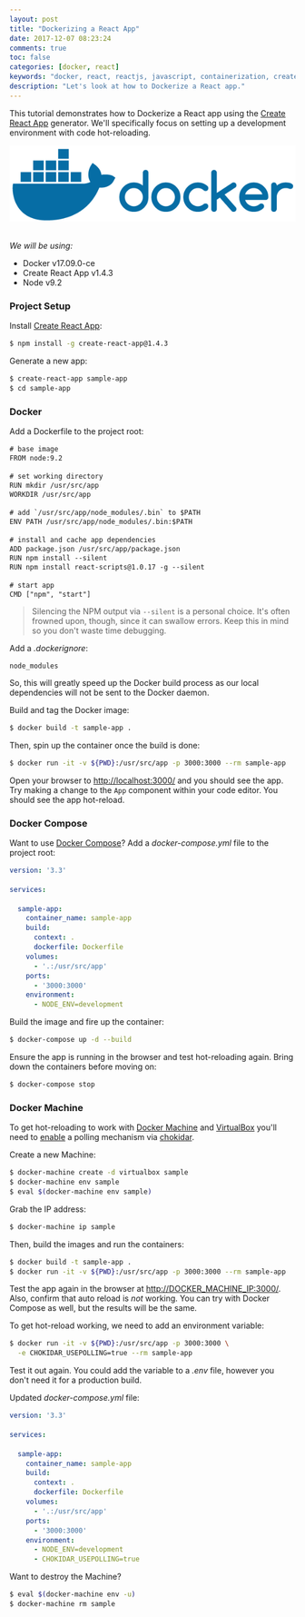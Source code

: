 ```yaml
---
layout: post
title: "Dockerizing a React App"
date: 2017-12-07 08:23:24
comments: true
toc: false
categories: [docker, react]
keywords: "docker, react, reactjs, javascript, containerization, create-react-app, create react app"
description: "Let's look at how to Dockerize a React app."
---
```


This tutorial demonstrates how to Dockerize a React app using the [Create React App](https://github.com/facebookincubator/create-react-app) generator. We'll specifically focus on setting up a development environment with code hot-reloading.

<div style="text-align:center;">
  <img src="/assets/img/blog/docker-logo.png" style="max-width: 100%; border:0; box-shadow: none;" alt="docker">
</div>

<br>

*We will be using:*

- Docker v17.09.0-ce
- Create React App v1.4.3
- Node v9.2

### Project Setup

Install [Create React App](https://github.com/facebookincubator/create-react-app):

```sh
$ npm install -g create-react-app@1.4.3
```

Generate a new app:

```sh
$ create-react-app sample-app
$ cd sample-app
```

### Docker

Add a Dockerfile to the project root:

```
# base image
FROM node:9.2

# set working directory
RUN mkdir /usr/src/app
WORKDIR /usr/src/app

# add `/usr/src/app/node_modules/.bin` to $PATH
ENV PATH /usr/src/app/node_modules/.bin:$PATH

# install and cache app dependencies
ADD package.json /usr/src/app/package.json
RUN npm install --silent
RUN npm install react-scripts@1.0.17 -g --silent

# start app
CMD ["npm", "start"]
```

> Silencing the NPM output via `--silent` is a personal choice. It's often frowned upon, though, since it can swallow errors. Keep this in mind so you don't waste time debugging.

Add a *.dockerignore*:

```
node_modules
```

So, this will greatly speed up the Docker build process as our local dependencies will not be sent to the Docker daemon.

Build and tag the Docker image:

```sh
$ docker build -t sample-app .
```

Then, spin up the container once the build is done:

```sh
$ docker run -it -v ${PWD}:/usr/src/app -p 3000:3000 --rm sample-app
```

Open your browser to [http://localhost:3000/](http://localhost:3000/) and you should see the app. Try making a change to the `App` component within your code editor. You should see the app hot-reload.

### Docker Compose

Want to use [Docker Compose](https://docs.docker.com/compose/)? Add a *docker-compose.yml* file to the project root:

```yaml
version: '3.3'

services:

  sample-app:
    container_name: sample-app
    build:
      context: .
      dockerfile: Dockerfile
    volumes:
      - '.:/usr/src/app'
    ports:
      - '3000:3000'
    environment:
      - NODE_ENV=development
```

Build the image and fire up the container:

```sh
$ docker-compose up -d --build
```

Ensure the app is running in the browser and test hot-reloading again. Bring down the containers before moving on:

```sh
$ docker-compose stop
```

### Docker Machine

To get hot-reloading to work with [Docker Machine](https://docs.docker.com/machine/) and [VirtualBox](https://docs.docker.com/machine/get-started/) you'll need to [enable](https://github.com/facebookincubator/create-react-app/blob/master/packages/react-scripts/template/README.md#troubleshooting) a polling mechanism via [chokidar](https://github.com/paulmillr/chokidar).

Create a new Machine:

```sh
$ docker-machine create -d virtualbox sample
$ docker-machine env sample
$ eval $(docker-machine env sample)
```

Grab the IP address:

```sh
$ docker-machine ip sample
```

Then, build the images and run the containers:

```sh
$ docker build -t sample-app .
$ docker run -it -v ${PWD}:/usr/src/app -p 3000:3000 --rm sample-app
```

Test the app again in the browser at [http://DOCKER_MACHINE_IP:3000/](http://DOCKER_MACHINE_IP:3000/). Also, confirm that auto reload is *not* working. You can try with Docker Compose as well, but the results will be the same.

To get hot-reload working, we need to add an environment variable:

```sh
$ docker run -it -v ${PWD}:/usr/src/app -p 3000:3000 \
  -e CHOKIDAR_USEPOLLING=true --rm sample-app
```

Test it out again. You could add the variable to a *.env* file, however you  don't need it for a production build.

Updated *docker-compose.yml* file:

```yaml
version: '3.3'

services:

  sample-app:
    container_name: sample-app
    build:
      context: .
      dockerfile: Dockerfile
    volumes:
      - '.:/usr/src/app'
    ports:
      - '3000:3000'
    environment:
      - NODE_ENV=development
      - CHOKIDAR_USEPOLLING=true
```

Want to destroy the Machine?

```sh
$ eval $(docker-machine env -u)
$ docker-machine rm sample
```
